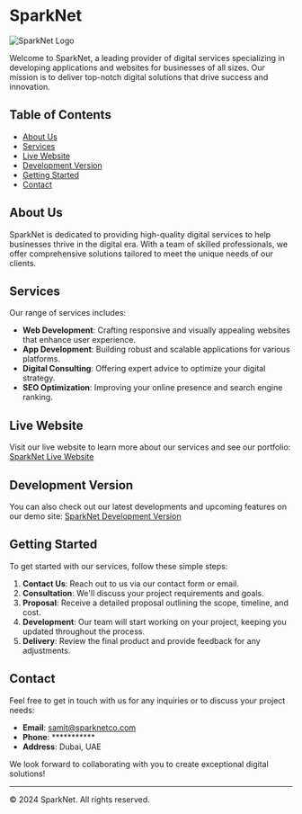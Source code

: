 # SparkNet

![SparkNet Logo](https://spark-net-demo.vercel.app/_next/image?url=%2F_next%2Fstatic%2Fmedia%2FsparkNetIconFull.c584dd04.png&w=640&q=75)

Welcome to SparkNet, a leading provider of digital services specializing in developing applications and websites for businesses of all sizes. Our mission is to deliver top-notch digital solutions that drive success and innovation.

## Table of Contents

- [About Us](#about-us)
- [Services](#services)
- [Live Website](#live-website)
- [Development Version](#development-version)
- [Getting Started](#getting-started)
- [Contact](#contact)

## About Us

SparkNet is dedicated to providing high-quality digital services to help businesses thrive in the digital era. With a team of skilled professionals, we offer comprehensive solutions tailored to meet the unique needs of our clients.

## Services

Our range of services includes:

- **Web Development**: Crafting responsive and visually appealing websites that enhance user experience.
- **App Development**: Building robust and scalable applications for various platforms.
- **Digital Consulting**: Offering expert advice to optimize your digital strategy.
- **SEO Optimization**: Improving your online presence and search engine ranking.

## Live Website

Visit our live website to learn more about our services and see our portfolio: [SparkNet Live Website](https://sparknetco.com/)

## Development Version

You can also check out our latest developments and upcoming features on our demo site: [SparkNet Development Version](https://spark-net-demo.vercel.app/)

## Getting Started

To get started with our services, follow these simple steps:

1. **Contact Us**: Reach out to us via our contact form or email.
2. **Consultation**: We'll discuss your project requirements and goals.
3. **Proposal**: Receive a detailed proposal outlining the scope, timeline, and cost.
4. **Development**: Our team will start working on your project, keeping you updated throughout the process.
5. **Delivery**: Review the final product and provide feedback for any adjustments.

## Contact

Feel free to get in touch with us for any inquiries or to discuss your project needs:

- **Email**: samit@sparknetco.com
- **Phone**: ***********
- **Address**: Dubai, UAE

We look forward to collaborating with you to create exceptional digital solutions!

---

&copy; 2024 SparkNet. All rights reserved.
